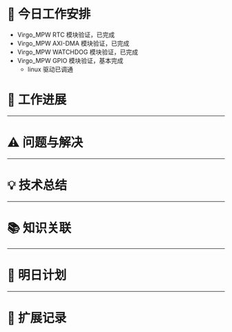 



# **🔧 今日工作安排**
- Virgo_MPW RTC 模块验证，已完成
- Virgo_MPW AXI-DMA 模块验证，已完成
- Virgo_MPW WATCHDOG 模块验证，已完成
- Virgo_MPW GPIO 模块验证，基本完成
	- linux 驱动已调通


# **📌 工作进展**



---

# **⚠️ 问题与解决**


---

# **💡 技术总结**


---

# **📚 知识关联**


---
# **📌 明日计划**


---

# **💬 扩展记录**



